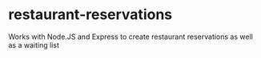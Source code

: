# restaurant-reservations
Works with Node.JS and Express to create restaurant reservations as well as a waiting list
